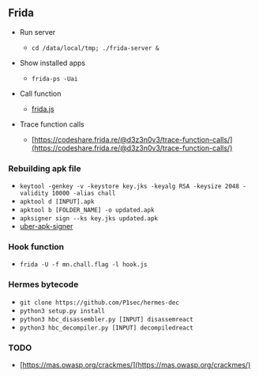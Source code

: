 ## Frida

- Run server
  - `cd /data/local/tmp; ./frida-server &`
  
- Show installed apps
  - `frida-ps -Uai`
 
- Call function
  - [frida.js](https://github.com/ByamB4/Common-CTF-Challenges/blob/main/reverse/src/frida_call_function.js)

- Trace function calls
  - [https://codeshare.frida.re/@d3z3n0v3/trace-function-calls/](https://codeshare.frida.re/@d3z3n0v3/trace-function-calls/)

### Rebuilding apk file

  - `keytool -genkey -v -keystore key.jks -keyalg RSA -keysize 2048 -validity 10000 -alias chall` 
  - `apktool d [INPUT].apk`
  - `apktool b [FOLDER_NAME] -o updated.apk`
  - `apksigner sign --ks key.jks updated.apk`
  - [uber-apk-signer](https://github.com/patrickfav/uber-apk-signer)

### Hook function

  - `frida -U -f mn.chall.flag -l hook.js`

### Hermes bytecode
  - `git clone https://github.com/P1sec/hermes-dec`
  - `python3 setup.py install`
  - `python3 hbc_disassembler.py [INPUT] disassemreact`
  - `python3 hbc_decompiler.py [INPUT] decompiledreact`


### TODO
  - [https://mas.owasp.org/crackmes/](https://mas.owasp.org/crackmes/)
